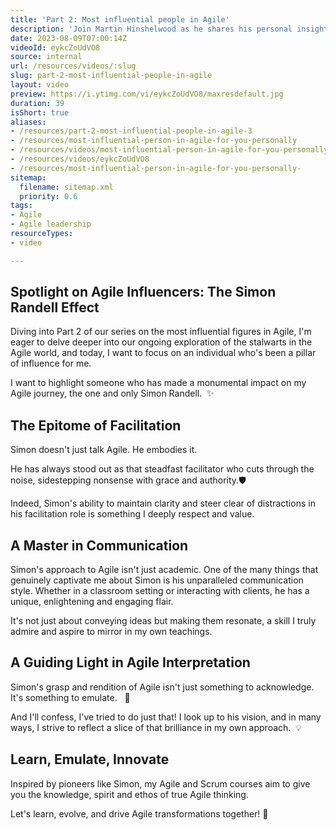 ```yaml
---
title: 'Part 2: Most influential people in Agile'
description: 'Join Martin Hinshelwood as he shares his personal insights on the most influential figures in Agile. Discover the impact of Agile on teams! #agile #shorts'
date: 2023-08-09T07:00:14Z
videoId: eykcZoUdVO8
source: internal
url: /resources/videos/:slug
slug: part-2-most-influential-people-in-agile
layout: video
preview: https://i.ytimg.com/vi/eykcZoUdVO8/maxresdefault.jpg
duration: 39
isShort: true
aliases:
- /resources/part-2-most-influential-people-in-agile-3
- /resources/most-influential-person-in-agile-for-you-personally
- /resources/videos/most-influential-person-in-agile-for-you-personally-
- /resources/videos/eykcZoUdVO8
- /resources/most-influential-person-in-agile-for-you-personally-
sitemap:
  filename: sitemap.xml
  priority: 0.6
tags:
- Agile
- Agile leadership
resourceTypes:
- video

---
```

## Spotlight on Agile Influencers: The Simon Randell Effect

Diving into Part 2 of our series on the most influential figures in Agile, I'm eager to delve deeper into our ongoing exploration of the stalwarts in the Agile world, and today, I want to focus on an individual who's been a pillar of influence for me.

I want to highlight someone who has made a monumental impact on my Agile journey, the one and only Simon Randell.  ✨

## The Epitome of Facilitation

Simon doesn't just talk Agile. He embodies it.

He has always stood out as that steadfast facilitator who cuts through the noise, sidestepping nonsense with grace and authority.🛡️

Indeed, Simon's ability to maintain clarity and steer clear of distractions in his facilitation role is something I deeply respect and value.

## A Master in Communication

Simon's approach to Agile isn't just academic. One of the many things that genuinely captivate me about Simon is his unparalleled communication style. Whether in a classroom setting or interacting with clients, he has a unique, enlightening and engaging flair.

It's not just about conveying ideas but making them resonate, a skill I truly admire and aspire to mirror in my own teachings.

## A Guiding Light in Agile Interpretation

Simon's grasp and rendition of Agile isn't just something to acknowledge. It's something to emulate.   🚀

And I'll confess, I've tried to do just that! I look up to his vision, and in many ways, I strive to reflect a slice of that brilliance in my own approach.  💡

## Learn, Emulate, Innovate

Inspired by pioneers like Simon, my Agile and Scrum courses aim to give you the knowledge, spirit and ethos of true Agile thinking.

Let's learn, evolve, and drive Agile transformations together! 🚀
